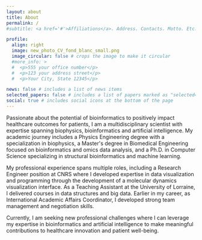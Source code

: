 ```yaml
---
layout: about
title: About
permalink: /
#subtitle: <a href='#'>Affiliations</a>. Address. Contacts. Motto. Etc.

profile:
  align: right
  image: new_photo_CV_fond_blanc_small.png
  image_circular: false # crops the image to make it circular
  #more_info: >
  #  <p>555 your office number</p>
  #  <p>123 your address street</p>
  #  <p>Your City, State 12345</p>

news: false # includes a list of news items
selected_papers: false # includes a list of papers marked as "selected={true}"
social: true # includes social icons at the bottom of the page
---
```


Passionate about the potential of bioinformatics to positively impact healthcare outcomes for patients, I am a multidisciplinary scientist with expertise spanning biophysics, bioinformatics and artificial intelligence. My academic journey includes a Physics Engineering degree with a specialization in biophysics, a Master's degree in Biomedical Engineering focused on bioinformatics and omics data analysis, and a Ph.D. in Computer Science specializing in structural bioinformatics and machine learning. 

My professional experience spans multiple roles, including a Research Engineer position at CNRS where I developed expertise in data visualization and programming through the development of a molecular dynamics visualization interface. As a Teaching Assistant at the University of Lorraine, I delivered courses in data structures and big data. Earlier in my career, as International Academic Affairs Coordinator, I developed strong team management and negotiation skills. 

Currently, I am seeking new professional challenges where I can leverage my expertise in bioinformatics and artificial intelligence to make meaningful contributions to healthcare innovation and patient well-being.
